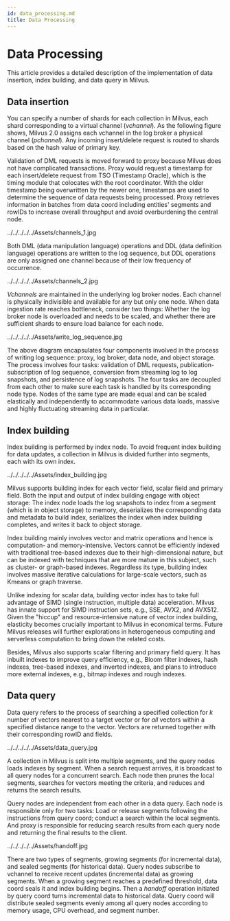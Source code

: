 ```yaml
---
id: data_processing.md
title: Data Processing
---
```


# Data Processing

This article provides a detailed description of the implementation of data insertion, index building, and data query in Milvus.

## Data insertion

You can specify a number of shards for each collection in Milvus, each shard corresponding to a virtual channel (*vchannel*). As the following figure shows, Milvus 2.0 assigns each vchannel in the log broker a physical channel (*pchannel*). Any incoming insert/delete request is routed to shards based on the hash value of primary key.

Validation of DML requests is moved forward to proxy because Milvus does not have complicated transactions. Proxy would request a timestamp for each insert/delete request from TSO (Timestamp Oracle), which is the timing module that colocates with the root coordinator. With the older timestamp being overwritten by the newer one, timestamps are used to determine the sequence of data requests being processed. Proxy retrieves information in batches from data coord including entities' segments and rowIDs to increase overall throughput and avoid overburdening the central node. 

../../../../../Assets/channels_1.jpg

Both DML (data manipulation language) operations and DDL (data definition language) operations are written to the log sequence, but DDL operations are only assigned one channel because of their low frequency of occurrence. 

../../../../../Assets/channels_2.jpg

*Vchannels* are maintained in the underlying log broker nodes. Each channel is physically indivisible and available for any but only one node. When data ingestion rate reaches bottleneck, consider two things: Whether the log broker node is overloaded and needs to be scaled, and whether there are sufficient shards to ensure load balance for each node. 

../../../../../Assets/write_log_sequence.jpg

The above diagram encapsulates four components involved in the process of writing log sequence: proxy, log broker, data node, and object storage. The process involves four tasks: validation of DML requests, publication-subscription of log sequence, conversion from streaming log to log snapshots, and persistence of log snapshots. The four tasks are decoupled from each other to make sure each task is handled by its corresponding node type. Nodes of the same type are made equal and can be scaled elastically and independently to accommodate various data loads, massive and highly fluctuating streaming data in particular.

## Index building

Index building is performed by index node. To avoid frequent index building for data updates, a collection in Milvus is divided further into segments, each with its own index.

../../../../../Assets/index_building.jpg

Milvus supports building index for each vector field, scalar field and primary field. Both the input and output of index building engage with object storage: The index node loads the log snapshots to index from a segment (which is in object storage) to memory, deserializes the corresponding data and metadata to build index, serializes the index when index building completes, and writes it back to object storage.

Index building mainly involves vector and matrix operations and hence is computation- and memory-intensive. Vectors cannot be efficiently indexed with traditional tree-based indexes due to their high-dimensional nature, but can be indexed with techniques that are more mature in this subject, such as cluster- or graph-based indexes. Regardless its type, building index involves massive iterative calculations for large-scale vectors, such as Kmeans or graph traverse.

Unlike indexing for scalar data, building vector index has to take full advantage of SIMD (single instruction, multiple data) acceleration. Milvus has innate support for SIMD instruction sets, e.g., SSE, AVX2, and AVX512. Given the "hiccup" and resource-intensive nature of vector index building, elasticity becomes crucially important to Milvus in economical terms. Future Milvus releases will further explorations in heterogeneous computing and serverless computation to bring down the related costs. 

Besides, Milvus also supports scalar filtering and primary field query. It has inbuilt indexes to improve query efficiency, e.g., Bloom filter indexes, hash indexes, tree-based indexes, and inverted indexes, and plans to introduce more external indexes, e.g., bitmap indexes and rough indexes. 

## Data query

Data query refers to the process of searching a specified collection for *k* number of vectors nearest to a target vector or for *all* vectors within a specified distance range to the vector. Vectors are returned together with their corresponding rowID and fields. 

../../../../../Assets/data_query.jpg

A collection in Milvus is split into multiple segments, and the query nodes loads indexes by segment. When a search request arrives, it is broadcast to all query nodes for a concurrent search. Each node then prunes the local segments, searches for vectors meeting the criteria, and reduces and returns the search results. 

Query nodes are independent from each other in a data query. Each node is responsible only for two tasks: Load or release segments following the instructions from query coord; conduct a search within the local segments. And proxy is responsible for reducing search results from each query node and returning the final results to the client. 

../../../../../Assets/handoff.jpg

There are two types of segments, growing segments (for incremental data), and sealed segments (for historical data). Query nodes subscribe to vchannel to receive recent updates (incremental data) as growing segments. When a growing segment reaches a predefined threshold, data coord seals it and index building begins. Then a *handoff* operation initiated by query coord turns incremental data to historical data. Query coord will distribute sealed segments evenly among all query nodes according to memory usage, CPU overhead, and segment number.
